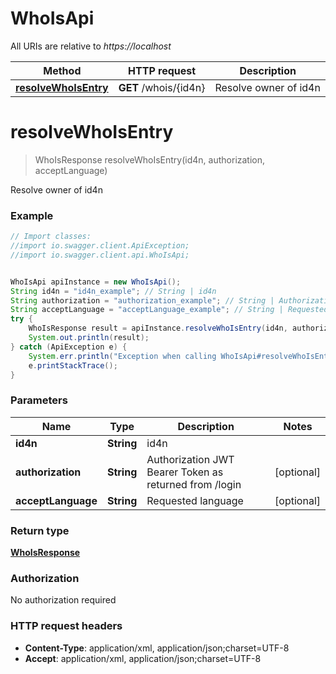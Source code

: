 # WhoIsApi

All URIs are relative to *https://localhost*

Method | HTTP request | Description
------------- | ------------- | -------------
[**resolveWhoIsEntry**](WhoIsApi.md#resolveWhoIsEntry) | **GET** /whois/{id4n} | Resolve owner of id4n


<a name="resolveWhoIsEntry"></a>
# **resolveWhoIsEntry**
> WhoIsResponse resolveWhoIsEntry(id4n, authorization, acceptLanguage)

Resolve owner of id4n

### Example
```java
// Import classes:
//import io.swagger.client.ApiException;
//import io.swagger.client.api.WhoIsApi;


WhoIsApi apiInstance = new WhoIsApi();
String id4n = "id4n_example"; // String | id4n
String authorization = "authorization_example"; // String | Authorization JWT Bearer Token as returned from /login
String acceptLanguage = "acceptLanguage_example"; // String | Requested language
try {
    WhoIsResponse result = apiInstance.resolveWhoIsEntry(id4n, authorization, acceptLanguage);
    System.out.println(result);
} catch (ApiException e) {
    System.err.println("Exception when calling WhoIsApi#resolveWhoIsEntry");
    e.printStackTrace();
}
```

### Parameters

Name | Type | Description  | Notes
------------- | ------------- | ------------- | -------------
 **id4n** | **String**| id4n |
 **authorization** | **String**| Authorization JWT Bearer Token as returned from /login | [optional]
 **acceptLanguage** | **String**| Requested language | [optional]

### Return type

[**WhoIsResponse**](WhoIsResponse.md)

### Authorization

No authorization required

### HTTP request headers

 - **Content-Type**: application/xml, application/json;charset=UTF-8
 - **Accept**: application/xml, application/json;charset=UTF-8

